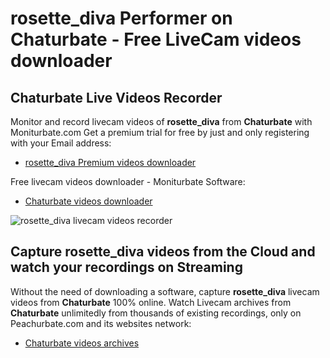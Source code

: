 # rosette_diva Performer on Chaturbate - Free LiveCam videos downloader

## Chaturbate Live Videos Recorder

Monitor and record livecam videos of **rosette_diva** from **Chaturbate** with Moniturbate.com
Get a premium trial for free by just and only registering with your Email address:
* [rosette_diva Premium videos downloader](https://moniturbate.com/request-demo-licence-key.html)

Free livecam videos downloader - Moniturbate Software:
* [Chaturbate videos downloader](https://moniturbate.com/moniturbate-download-software.html)

![rosette_diva livecam videos recorder](https://peachurnet.com/templates/moniturbate-software.png)


## Capture rosette_diva videos from the Cloud and watch your recordings on Streaming

Without the need of downloading a software, capture **rosette_diva** livecam videos from **Chaturbate** 100% online.
Watch Livecam archives from **Chaturbate** unlimitedly from thousands of existing recordings, only on Peachurbate.com and its websites network:
* [Chaturbate videos archives](https://peachurnet.com/)